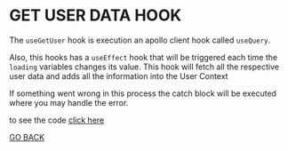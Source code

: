 # GET USER DATA HOOK
The `useGetUser` hook is execution an apollo client hook called `useQuery`.

Also, this hooks has a `useEffect` hook that will be triggered each time the `loading` variables changes its value.
This hook will fetch all the respective user data and adds all the information into the User Context

If something went wrong in this process the catch block will be executed where you may handle the error.

to see the code [click here](./index.tsx)

[GO BACK](../README.md)
